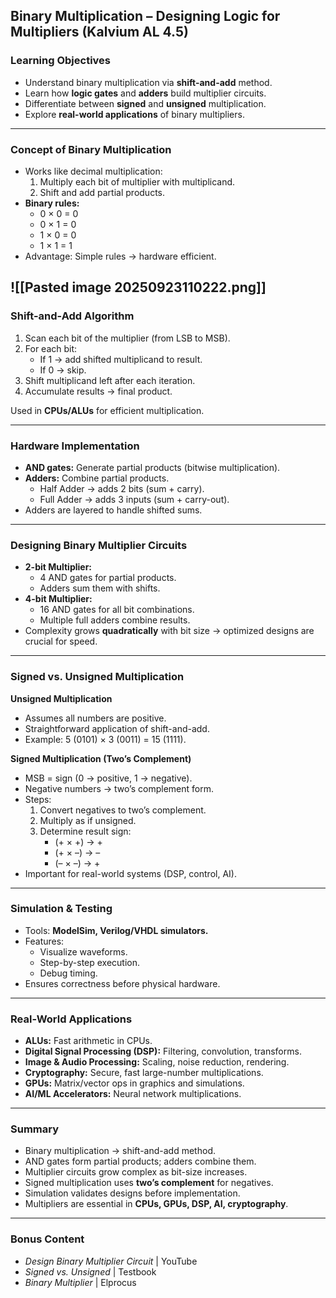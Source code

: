 ## Binary Multiplication – Designing Logic for Multipliers (Kalvium AL 4.5)

### Learning Objectives

- Understand binary multiplication via **shift-and-add** method.
- Learn how **logic gates** and **adders** build multiplier circuits.
- Differentiate between **signed** and **unsigned** multiplication.
- Explore **real-world applications** of binary multipliers.

---

### Concept of Binary Multiplication

- Works like decimal multiplication:
    1. Multiply each bit of multiplier with multiplicand.
    2. Shift and add partial products.
- **Binary rules:**
    - 0 × 0 = 0
    - 0 × 1 = 0
    - 1 × 0 = 0
    - 1 × 1 = 1
- Advantage: Simple rules → hardware efficient.

![[Pasted image 20250923110222.png]]
---

### Shift-and-Add Algorithm

1. Scan each bit of the multiplier (from LSB to MSB).
2. For each bit:
    - If 1 → add shifted multiplicand to result.
    - If 0 → skip.
3. Shift multiplicand left after each iteration.
4. Accumulate results → final product.

Used in **CPUs/ALUs** for efficient multiplication.

---

### Hardware Implementation

- **AND gates:** Generate partial products (bitwise multiplication).
- **Adders:** Combine partial products.
    - Half Adder → adds 2 bits (sum + carry).
    - Full Adder → adds 3 inputs (sum + carry-out).
- Adders are layered to handle shifted sums.

---

### Designing Binary Multiplier Circuits

- **2-bit Multiplier:**
    - 4 AND gates for partial products.
    - Adders sum them with shifts.
- **4-bit Multiplier:**
    - 16 AND gates for all bit combinations.
    - Multiple full adders combine results.
- Complexity grows **quadratically** with bit size → optimized designs are crucial for speed.

---

### Signed vs. Unsigned Multiplication

**Unsigned Multiplication**

- Assumes all numbers are positive.
- Straightforward application of shift-and-add.
- Example: 5 (0101) × 3 (0011) = 15 (1111).

**Signed Multiplication (Two’s Complement)**

- MSB = sign (0 → positive, 1 → negative).
- Negative numbers → two’s complement form.
- Steps:
    1. Convert negatives to two’s complement.
    2. Multiply as if unsigned.
    3. Determine result sign:
        - (+ × +) → +
        - (+ × –) → –
        - (– × –) → +
- Important for real-world systems (DSP, control, AI).

---

### Simulation & Testing

- Tools: **ModelSim, Verilog/VHDL simulators.**
- Features:
    - Visualize waveforms.
    - Step-by-step execution.
    - Debug timing.
- Ensures correctness before physical hardware.

---

### Real-World Applications

- **ALUs:** Fast arithmetic in CPUs.
- **Digital Signal Processing (DSP):** Filtering, convolution, transforms.
- **Image & Audio Processing:** Scaling, noise reduction, rendering.
- **Cryptography:** Secure, fast large-number multiplications.
- **GPUs:** Matrix/vector ops in graphics and simulations.
- **AI/ML Accelerators:** Neural network multiplications.

---

### Summary

- Binary multiplication → shift-and-add method.
- AND gates form partial products; adders combine them.
- Multiplier circuits grow complex as bit-size increases.
- Signed multiplication uses **two’s complement** for negatives.
- Simulation validates designs before implementation.
- Multipliers are essential in **CPUs, GPUs, DSP, AI, cryptography**.

---

### Bonus Content

- _Design Binary Multiplier Circuit_ | YouTube
- _Signed vs. Unsigned_ | Testbook
- _Binary Multiplier_ | Elprocus